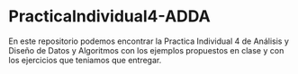 # PracticaIndividual4-ADDA
En este repositorio podemos encontrar la Practica Individual 4 de Análisis y Diseño de Datos y Algoritmos con los ejemplos propuestos en clase y con los ejercicios que teniamos que entregar.
